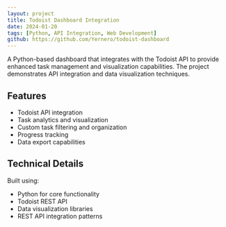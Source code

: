 ```yaml
---
layout: project
title: Todoist Dashboard Integration
date: 2024-01-20
tags: [Python, API Integration, Web Development]
github: https://github.com/Yernero/todoist-dashboard
---
```


A Python-based dashboard that integrates with the Todoist API to provide enhanced task management and visualization capabilities. The project demonstrates API integration and data visualization techniques.

## Features

- Todoist API integration
- Task analytics and visualization
- Custom task filtering and organization
- Progress tracking
- Data export capabilities

## Technical Details

Built using:
- Python for core functionality
- Todoist REST API
- Data visualization libraries
- REST API integration patterns 